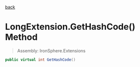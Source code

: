 ﻿

[back](/IronSphere.Extensions/types/LongExtension)

# LongExtension.GetHashCode() Method

> Assembly: IronSphere.Extensions

```csharp
public virtual int GetHashCode()
```



 